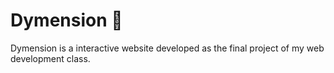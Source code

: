 # Dymension 🚀

Dymension is a interactive website developed as the final project of my web development class.
